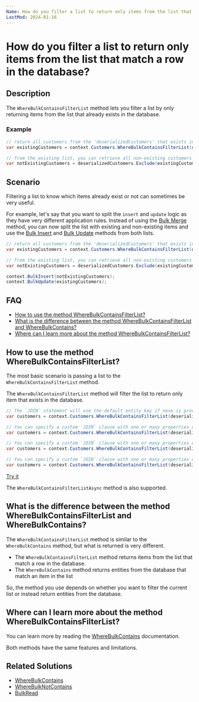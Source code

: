 ```yaml
---
Name: How do you filter a list to return only items from the list that match a row in the database?
LastMod: 2024-01-16
---
```


# How do you filter a list to return only items from the list that match a row in the database?

## Description

The `WhereBulkContainsFilterList` method lets you filter a list by only returning items from the list that already exists in the database.

### Example

```csharp
// return all customers from the 'deserializedCustomers' that exists in the database
var existingCustomers = context.Customers.WhereBulkContainsFilterList(deserializedCustomers).ToList();

// from the existing list, you can retrieve all non-existing customers by excluding existing ones without fetching the database this time.
var notExistingCustomers = deserializedCustomers.Exclude(existingCustomer);
```

## Scenario

Filtering a list to know which items already exist or not can sometimes be very useful.

For example, let's say that you want to split the `insert` and `update` logic as they have very different application rules. Instead of using the [Bulk Merge](/bulk-merge) method, you can now split the list with existing and non-existing items and use the [Bulk Insert](/bulk-insert) and [Bulk Update](/bulk-update) methods from both lists.

```csharp
// return all customers from the 'deserializedCustomers' that exists in the database
var existingCustomers = context.Customers.WhereBulkContainsFilterList(deserializedCustomers).ToList();

// from the existing list, you can retrieve all non-existing customers by excluding them without fetching the database this time.
var notExistingCustomers = deserializedCustomers.Exclude(existingCustomer);

context.BulkInsert(notExistingCustomers);
context.BulkUpdate(existingCustomers);
```

## FAQ

- [How to use the method WhereBulkContainsFilterList?](#how-to-use-the-method-wherebulkcontainsfilterlist)
- [What is the difference between the method WhereBulkContainsFilterList and WhereBulkContains?](#what-is-the-difference-between-the-method-wherebulkcontainsfilterlist-and-wherebulkcontains)
- [Where can I learn more about the method WhereBulkContainsFilterList?](#where-can-i-learn-more-about-the-method-wherebulkcontainsfilterlist)

## How to use the method WhereBulkContainsFilterList?

The most basic scenario is passing a list to the `WhereBulkContainsFilterList` method.

The `WhereBulkContainsFilterList` method will filter the list to return only item that exists in the database.

```csharp
// The `JOIN` statement will use the default entity key if none is provided (CustomerID)
var customers = context.Customers.WhereBulkContainsFilterList(deserializedCustomers);

// You can specify a custom `JOIN` clause with one or many properties using a `Lambda Expression`
var customers = context.Customers.WhereBulkContainsFilterList(deserializedCustomers, x => x.Code);

// You can specify a custom `JOIN` clause with one or many properties using a `List<string>`
var customers = context.Customers.WhereBulkContainsFilterList(deserializedCustomers, new List<string> { "Code" });

// You can specify a custom `JOIN` clause with one or many properties using a `params string[]`
var customers = context.Customers.WhereBulkContainsFilterList(deserializedCustomers, "Code");
```

[Try it](https://dotnetfiddle.net/Dg2FUC)

The `WhereBulkContainsFilterListAsync` method is also supported.

## What is the difference between the method WhereBulkContainsFilterList and WhereBulkContains?

The `WhereBulkContainsFilterList` method is similar to the `WhereBulkContains` method, but what is returned is very different.

- The `WhereBulkContainsFilterList` method returns items from the list that match a row in the database.
- The `WhereBulkContains` method returns entities from the database that match an item in the list

So, the method you use depends on whether you want to filter the current list or instead return entities from the database.

## Where can I learn more about the method WhereBulkContainsFilterList?

You can learn more by reading the [WhereBulkContains](/where-bulk-contains) documentation.

Both methods have the same features and limitations.

## Related Solutions

- [WhereBulkContains](/where-bulk-contains)
- [WhereBulkNotContains](/where-bulk-not-contains)
- [BulkRead](/bulk-read)